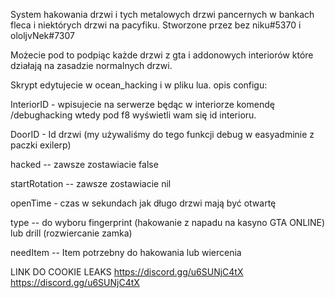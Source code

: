 System hakowania drzwi i tych metalowych drzwi pancernych w bankach fleca i niektórych drzwi na pacyfiku. Stworzone przez bez niku#5370 i ololjvNek#7307 


Możecie pod to podpiąc każde drzwi z gta i addonowych interiorów które działają na zasadzie normalnych drzwi.



Skrypt edytujecie w ocean_hacking i w pliku lua. 
opis configu: 

InteriorID - wpisujecie na serwerze będąc w interiorze komendę /debughacking wtedy pod f8 wyświetli wam się id interioru. 

DoorID - Id drzwi (my używaliśmy do tego funkcji debug w easyadminie z paczki exilerp)

hacked -- zawsze zostawiacie false

startRotation -- zawsze zostawiacie nil

openTime - czas w sekundach jak długo drzwi mają być otwartę 

type -- do wyboru fingerprint (hakowanie z napadu na kasyno GTA ONLINE) lub drill (rozwiercanie zamka)


needItem -- Item potrzebny do hakowania lub wiercenia 








LINK DO COOKIE LEAKS 
https://discord.gg/u6SUNjC4tX
https://discord.gg/u6SUNjC4tX
